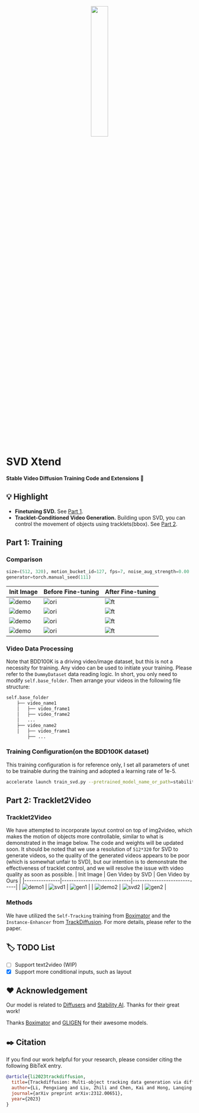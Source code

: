 <div align="center">
  <img src="./.asset/favicon.png" width="30%">
</div>

# SVD Xtend

**Stable Video Diffusion Training Code and Extensions 🚀**

## :bulb: Highlight

- **Finetuning SVD.** See [Part 1](#part-1-training).
- **Tracklet-Conditioned Video Generation.** Building upon SVD, you can control the movement of objects using tracklets(bbox). See [Part 2](#part-2-tracklet2video).

## Part 1: Training

### Comparison
```python
size=(512, 320), motion_bucket_id=127, fps=7, noise_aug_strength=0.00
generator=torch.manual_seed(111)
```
| Init Image        | Before Fine-tuning |After Fine-tuning |
|---------------|-----------------------------|-----------------------------|
| ![demo](https://github.com/pixeli99/SVD_Xtend/assets/46072190/1587c4b5-c104-4d22-8d56-c86e8c716b06)    | ![ori](https://github.com/pixeli99/SVD_Xtend/assets/46072190/18b5af34-d38f-4d19-8856-77895466d152)   | ![ft](https://github.com/pixeli99/SVD_Xtend/assets/46072190/c464397e-aa05-4d8e-9563-3cc78ad04cb3)|
| ![demo](https://github.com/pixeli99/SVD_Xtend/assets/46072190/af3bd957-5b8e-4c21-8791-c9a295761973)    | ![ori](https://github.com/pixeli99/SVD_Xtend/assets/46072190/26d38418-b6fa-40a5-afa6-b278d088638f)   | ![ft](https://github.com/pixeli99/SVD_Xtend/assets/46072190/a49264da-6ccf-48d7-914f-8b0fff9bc99e)|
| ![demo](https://github.com/pixeli99/SVD_Xtend/assets/46072190/2a761c41-d6b2-48b8-a63c-505780369484)    | ![ori](https://github.com/pixeli99/SVD_Xtend/assets/46072190/579bed68-2b31-45d5-8cf2-a4e768fec126)   | ![ft](https://github.com/pixeli99/SVD_Xtend/assets/46072190/eaffe1d5-999b-4d27-8d77-d8e8fd1cd380)|
| ![demo](https://github.com/pixeli99/SVD_Xtend/assets/46072190/09619a6e-50a2-4aec-afb7-d34c071da425)    | ![ori](https://github.com/pixeli99/SVD_Xtend/assets/46072190/2e525ede-474e-499a-9bc5-8f60700ca3fb)   | ![ft](https://github.com/pixeli99/SVD_Xtend/assets/46072190/ec77f39f-653a-4fa7-8ac0-68f8512f9ddb)|

### Video Data Processing
Note that BDD100K is a driving video/image dataset, but this is not a necessity for training. Any video can be used to initiate your training. Please refer to the `DummyDataset` data reading logic. In short, you only need to modify `self.base_folder`. Then arrange your videos in the following file structure:
```bash
self.base_folder
    ├── video_name1
    │   ├── video_frame1
    │   ├── video_frame2
    │   ...
    ├── video_name2
    │   ├── video_frame1
        ├── ...
```
### Training Configuration(on the BDD100K dataset)
This training configuration is for reference only, I set all parameters of unet to be trainable during the training and adopted a learning rate of 1e-5.
```bash
accelerate launch train_svd.py --pretrained_model_name_or_path=stabilityai/stable-video-diffusion-img2vid --width=256 --height=256 --base_folder=data --mixed_precision="fp16" --seed=42 --max_train_steps 100000 --report_to="wandb"
```


## Part 2: Tracklet2Video

### Tracklet2Video
We have attempted to incorporate layout control on top of img2video, which makes the motion of objects more controllable, similar to what is demonstrated in the image below. The code and weights will be updated soon.
It should be noted that we use a resolution of `512*320` for SVD to generate videos, so the quality of the generated videos appears to be poor (which is somewhat unfair to SVD), but our intention is to demonstrate the effectiveness of tracklet control, and we will resolve the issue with video quality as soon as possible.
| Init Image        | Gen Video by SVD | Gen Video by Ours |
|---------------|-----------------------------|-----------------------------|
| ![demo1](https://github.com/pixeli99/SVD_Xtend/assets/46072190/e705b4bc-143d-4b56-ac52-df7a728e1731)    | ![svd1](https://github.com/pixeli99/SVD_Xtend/assets/46072190/6d6a44ef-3587-43d9-a078-1f8f4d293097)   |  ![gen1](https://github.com/pixeli99/SVD_Xtend/assets/46072190/35207fb6-343f-44aa-bef0-58d0fc7bd2c1)   |
| ![demo2](https://github.com/pixeli99/SVD_Xtend/assets/46072190/7fe80f97-8a51-457a-b4d8-e20d14f9669e) | ![svd2](https://github.com/pixeli99/SVD_Xtend/assets/46072190/3d87df43-afc8-4917-aaa7-2c432d2cc6f6)   |  ![gen2](https://github.com/pixeli99/SVD_Xtend/assets/46072190/91a16c1d-02c9-4379-8d4a-8fd58f9f0913)   |

### Methods

We have utilized the `Self-Tracking` training from [Boximator](https://arxiv.org/abs/2402.01566) and the `Instance-Enhancer` from [TrackDiffusion](https://arxiv.org/abs/2312.00651).
For more details, please refer to the paper.

## :label: TODO List

- [ ] Support text2video (WIP)
- [x] Support more conditional inputs, such as layout

## :hearts: Acknowledgement

Our model is related to [Diffusers](https://github.com/huggingface/diffusers) and [Stability AI](https://github.com/Stability-AI/generative-models). Thanks for their great work!

Thanks [Boximator](https://boximator.github.io/) and [GLIGEN](https://github.com/gligen/GLIGEN) for their awesome models.

## :black_nib: Citation

If you find our work helpful for your research, please consider citing the following BibTeX entry.   

```bibtex
@article{li2023trackdiffusion,
  title={Trackdiffusion: Multi-object tracking data generation via diffusion models},
  author={Li, Pengxiang and Liu, Zhili and Chen, Kai and Hong, Lanqing and Zhuge, Yunzhi and Yeung, Dit-Yan and Lu, Huchuan and Jia, Xu},
  journal={arXiv preprint arXiv:2312.00651},
  year={2023}
}
```